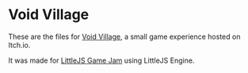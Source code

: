 # Void Village

These are the files for [Void Village](https://jennydevs.itch.io/void-village), a small game experience hosted on Itch.io. 

It was made for [LittleJS Game Jam](https://itch.io/jam/littlejs-game-jam/rate/3167088) using LittleJS Engine.

